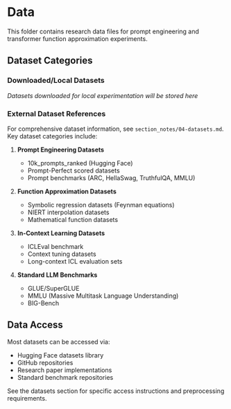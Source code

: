 # Data

This folder contains research data files for prompt engineering and transformer function approximation experiments.

## Dataset Categories

### Downloaded/Local Datasets
*Datasets downloaded for local experimentation will be stored here*

### External Dataset References
For comprehensive dataset information, see `section_notes/04-datasets.md`. Key dataset categories include:

1. **Prompt Engineering Datasets**
   - 10k_prompts_ranked (Hugging Face)
   - Prompt-Perfect scored datasets
   - Prompt benchmarks (ARC, HellaSwag, TruthfulQA, MMLU)

2. **Function Approximation Datasets**
   - Symbolic regression datasets (Feynman equations)
   - NIERT interpolation datasets
   - Mathematical function datasets

3. **In-Context Learning Datasets**
   - ICLEval benchmark
   - Context tuning datasets
   - Long-context ICL evaluation sets

4. **Standard LLM Benchmarks**
   - GLUE/SuperGLUE
   - MMLU (Massive Multitask Language Understanding)
   - BIG-Bench

## Data Access
Most datasets can be accessed via:
- Hugging Face datasets library
- GitHub repositories
- Research paper implementations
- Standard benchmark repositories

See the datasets section for specific access instructions and preprocessing requirements.